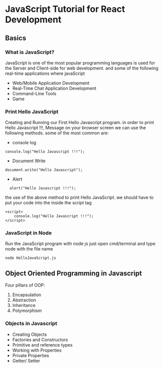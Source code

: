 # JavaScript Tutorial for React Development

## Basics

### What is JavaScript?

JavaScript is one of the most popular programming languages is used for the Server and Client-side for web development. and some of the following real-time applications where javaScript

- Web/Mobile Application Development
- Real-Time Chat Application Development
- Command-Line Tools
- Game

### Print Hello JavaScript

Creating and Running our First Hello Javascript program. in order to print Hello Javascript !!!, Message on your browser screen we can use the following methods. some of the most common
are:

- console log

```
console.log("Hello Javascript !!!");
```

- Document Write

```
document.write("Hello Javascript");
```

- Alert

```
  alert("Hello Javascript !!!");
```

the use of the above method to print Hello JavaScript.
we should have to put your code into the inside the script tag

```
<script>
    console.log("Hello Javascript !!!");
</script>
```

### JavaScript in Node

Run the JavaScript program with node js
just open cmd/terminal and type node with the file name

```
node HelloJavaScript.js
```

## Object Oriented Programming in Javascript

Four pillars of OOP:

1. Encapsulation
2. Abstraction
3. Inheritance
4. Polymorphism

### Objects in Javascript

- Creating Objects
- Factories and Constructors
- Primitive and reference types
- Working with Properties
- Private Properties
- Getter/ Setter
